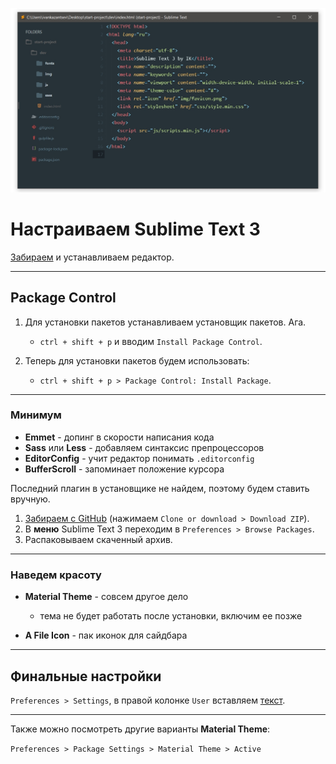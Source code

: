 ![cmder](img/sb3.jpg)

# Настраиваем Sublime Text 3

[Забираем](http://www.sublimetext.com/3) и устанавливаем редактор.

------------------------------------------

## Package Control

1. Для установки пакетов устанавливаем установщик пакетов. Ага.

    * `ctrl + shift + p` и вводим `Install Package Control`.

2. Теперь для установки пакетов будем использовать:

    * `ctrl + shift + p > Package Control: Install Package`.


------------------------------------------

### Минимум

* **Emmet** - допинг в скорости написания кода
* **Sass** или **Less** - добавляем синтаксис препроцессоров
* **EditorConfig** - учит редактор понимать `.editorconfig`
* **BufferScroll** - запоминает положение курсора

Последний плагин в установщике не найдем, поэтому будем ставить вручную.

1. [Забираем с GitHub](https://github.com/titoBouzout/BufferScroll) (нажимаем `Clone or download > Download ZIP`).
2. В **меню** Sublime Text 3 переходим в `Preferences > Browse Packages`.
3. Распаковываем скаченный архив.

------------------------------------------

### Наведем красоту

* **Material Theme** - совсем другое дело 
  * тема не будет работать после установки, включим ее позже

* **A File Icon** - пак иконок для сайдбара

------------------------------------------

## Финальные настройки

`Preferences > Settings`, в правой колонке `User` вставляем [текст](https://gist.github.com/ivan1kazantsev/a9d9936b9023e979ce75c4cae94e65bb).

------------------------------------------

Также можно посмотреть другие варианты **Material Theme**:

`Preferences > Package Settings > Material Theme > Active`
